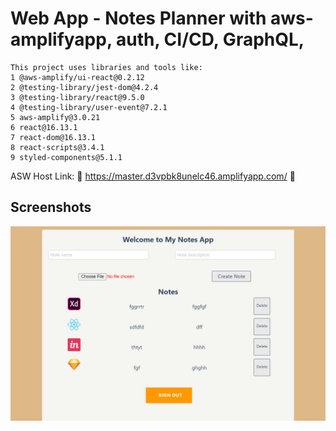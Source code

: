 # Web App - Notes Planner with aws-amplifyapp, auth, CI/CD, GraphQL,

```
This project uses libraries and tools like:
1 @aws-amplify/ui-react@0.2.12
2 @testing-library/jest-dom@4.2.4
3 @testing-library/react@9.5.0
4 @testing-library/user-event@7.2.1
5 aws-amplify@3.0.21
6 react@16.13.1
7 react-dom@16.13.1
8 react-scripts@3.4.1
9 styled-components@5.1.1
```

ASW Host Link: :link: https://master.d3vpbk8unelc46.amplifyapp.com/ :link:

## Screenshots

![Web App](images/notes-app.png 'Web App')
